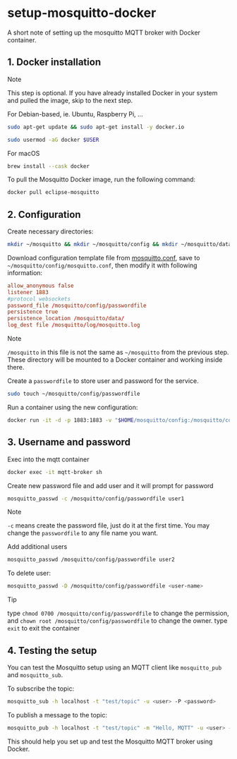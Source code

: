# setup-mosquitto-docker
A short note of setting up the mosquitto MQTT broker with Docker container.



## 1. Docker installation
> [!NOTE]
> This step is optional. If you have already installed Docker in your system and pulled the image, skip to the next step.

For Debian-based, ie. Ubuntu, Raspberry Pi, ...
```bash
sudo apt-get update && sudo apt-get install -y docker.io
```
```bash
sudo usermod -aG docker $USER
```
For macOS
```bash
brew install --cask docker
```

To pull the Mosquitto Docker image, run the following command:

```bash
docker pull eclipse-mosquitto
```


## 2. Configuration
Create necessary directories:
```bash
mkdir ~/mosquitto && mkdir ~/mosquitto/config && mkdir ~/mosquitto/data && mkdir ~/mosquitto/log
```
Download configuration template file from [mosquitto.conf](https://github.com/eclipse-mosquitto/mosquitto/blob/master/mosquitto.conf), save to `~/mosquitto/config/mosquitto.conf`, then modify it with following information:
```conf
allow_anonymous false
listener 1883
#protocol websockets
password_file /mosquitto/config/passwordfile
persistence true
persistence_location /mosquitto/data/
log_dest file /mosquitto/log/mosquitto.log
```
> [!NOTE]
> `/mosquitto` in this file is not the same as `~/mosquitto` from the previous step. These directory will be mounted to a Docker container and working inside there.

Create a `passwordfile` to store user and password for the service.
```bash
sudo touch ~/mosquitto/config/passwordfile
```

Run a container using the new configuration:
```bash
docker run -it -d -p 1883:1883 -v "$HOME/mosquitto/config:/mosquitto/config" -v "$HOME/mosquitto/data:/mosquitto/data" -v "$HOME/mosquitto/log:/mosquitto/log" --name mqtt-broker eclipse-mosquitto
```


## 3. Username and password
Exec  into the mqtt container
```bash
docker exec -it mqtt-broker sh
```

Create new password file and add user and it will prompt for password
```bash
mosquitto_passwd -c /mosquitto/config/passwordfile user1
```
> [!NOTE]
> `-c` means create the password file, just do it at the first time.
> You may change the `passwordfile` to any file name you want.

Add additional users
```bash
mosquitto_passwd /mosquitto/config/passwordfile user2
```

To delete user:
```bash
mosquitto_passwd -D /mosquitto/config/passwordfile <user-name>
```

> [!TIP]
> type `chmod 0700 /mosquitto/config/passwordfile` to change the permission, and `chown root /mosquitto/config/passwordfile` to change the owner.
> type `exit` to exit the container



## 4. Testing the setup
You can test the Mosquitto setup using an MQTT client like `mosquitto_pub` and `mosquitto_sub`.

To subscribe the topic:
```bash
mosquitto_sub -h localhost -t "test/topic" -u <user> -P <password>
```

To publish a message to the topic:
```bash
mosquitto_pub -h localhost -t "test/topic" -m "Hello, MQTT" -u <user> -P <password>
```

This should help you set up and test the Mosquitto MQTT broker using Docker.
